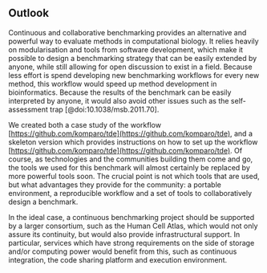 ## Outlook

Continuous and collaborative benchmarking provides an alternative and powerful way to evaluate methods in computational biology. It relies heavily on modularisation and tools from software development, which make it possible to design a benchmarking strategy that can be easily extended by anyone, while still allowing for open discussion to exist in a field. Because less effort is spend developing new benchmarking workflows for every new method, this workflow would speed up method development in bioinformatics. Because the results of the benchmark can be easily interpreted by anyone, it would also avoid other issues such as the self-assessment trap [@doi:10.1038/msb.2011.70].

We created both a case study of the workflow [https://github.com/komparo/tde](https://github.com/komparo/tde), and a skeleton version which provides instructions on how to set up the workflow [https://github.com/komparo/tde](https://github.com/komparo/tde). Of course, as technologies and the communities building them come and go, the tools we used for this benchmark will almost certainly be replaced by more powerful tools soon. The crucial point is not which tools that are used, but what advantages they provide for the community: a portable environment, a reproducible workflow and a set of tools to collaboratively design a benchmark.

In the ideal case, a continuous benchmarking project should be supported by a larger consortium, such as the Human Cell Atlas, which would not only assure its continuity, but would also provide infrastructural support. In particular, services which have strong requirements on the side of storage and/or computing power would benefit from this, such as continuous integration, the code sharing platform and execution environment.